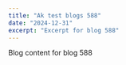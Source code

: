 ```yaml
---
title: "Ak test blogs 588"
date: "2024-12-31"
excerpt: "Excerpt for blog 588"
---
```


Blog content for blog 588